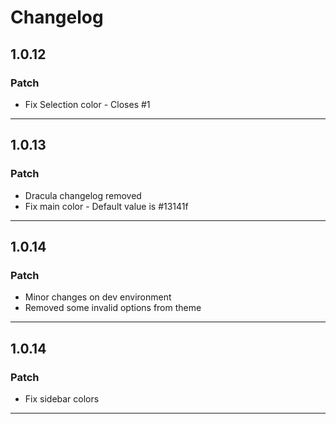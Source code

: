 # Changelog

## 1.0.12

### Patch

- Fix Selection color - Closes #1

---

## 1.0.13

### Patch

- Dracula changelog removed
- Fix main color - Default value is #13141f

---

## 1.0.14

### Patch

- Minor changes on dev environment
- Removed some invalid options from theme

---

## 1.0.14

### Patch

- Fix sidebar colors

---

